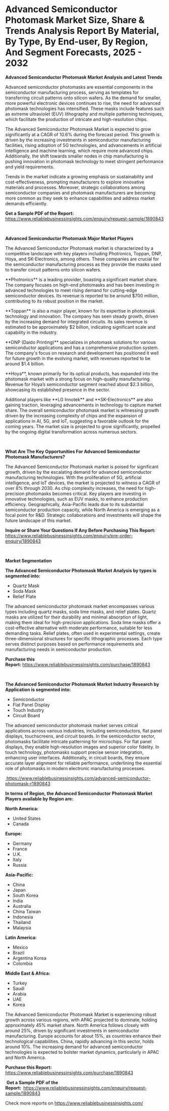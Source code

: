 <p><h1>Advanced Semiconductor Photomask Market Size, Share & Trends Analysis Report By Material, By Type, By End-user, By Region, And Segment Forecasts, 2025 - 2032</h1></p><p><strong>Advanced Semiconductor Photomask Market Analysis and Latest Trends</strong></p>
<p><p>Advanced semiconductor photomasks are essential components in the semiconductor manufacturing process, serving as templates for transferring circuit patterns onto silicon wafers. As the demand for smaller, more powerful electronic devices continues to rise, the need for advanced photomask technologies has intensified. These masks include features such as extreme ultraviolet (EUV) lithography and multiple patterning techniques, which facilitate the production of intricate and high-resolution chips.</p><p>The Advanced Semiconductor Photomask Market is expected to grow significantly at a CAGR of 10.6% during the forecast period. This growth is driven by the increasing investments in semiconductor manufacturing facilities, rising adoption of 5G technologies, and advancements in artificial intelligence and machine learning, which require more advanced chips. Additionally, the shift towards smaller nodes in chip manufacturing is pushing innovation in photomask technology to meet stringent performance and yield requirements. </p><p>Trends in the market indicate a growing emphasis on sustainability and cost-effectiveness, prompting manufacturers to explore innovative materials and processes. Moreover, strategic collaborations among semiconductor companies and photomask manufacturers are becoming more common as they seek to enhance capabilities and address market demands efficiently.</p></p>
<p><strong>Get a Sample PDF of the Report:&nbsp;</strong> <a href="https://www.reliablebusinessinsights.com/enquiry/request-sample/1890843?utm_campaign=2379&utm_medium=2&utm_source=Github&utm_content=ia&utm_term=13022025&utm_id=advanced-semiconductor-photomask">https://www.reliablebusinessinsights.com/enquiry/request-sample/1890843</a></p>
<p>&nbsp;</p>
<p><strong>Advanced Semiconductor Photomask Major Market Players</strong></p>
<p><p>The Advanced Semiconductor Photomask market is characterized by a competitive landscape with key players including Photronics, Toppan, DNP, Hoya, and SK-Electronics, among others. These companies are crucial for the semiconductor manufacturing process as they provide the masks used to transfer circuit patterns onto silicon wafers.</p><p>**Photronics** is a leading provider, boasting a significant market share. The company focuses on high-end photomasks and has been investing in advanced technologies to meet rising demand for cutting-edge semiconductor devices. Its revenue is reported to be around $700 million, contributing to its robust position in the market.</p><p>**Toppan** is also a major player, known for its expertise in photomask technology and innovation. The company has seen steady growth, driven by the increasing demand for integrated circuits. Its sales revenue is estimated to be approximately $2 billion, indicating significant scale and capability in the industry.</p><p>**DNP (Daido Printing)** specializes in photomask solutions for various semiconductor applications and has a comprehensive production system. The company's focus on research and development has positioned it well for future growth in the evolving market, with revenues reported to be around $1.4 billion.</p><p>**Hoya**, known primarily for its optical products, has expanded into the photomask market with a strong focus on high-quality manufacturing. Revenue for Hoya’s semiconductor segment reached about $2.3 billion, showcasing its established presence in the sector.</p><p>Additional players like **LG Innotek** and **SK-Electronics** are also gaining traction, leveraging advancements in technology to capture market share. The overall semiconductor photomask market is witnessing growth driven by the increasing complexity of chips and the expansion of applications in AI, 5G, and IoT, suggesting a favorable outlook for the coming years. The market size is projected to grow significantly, propelled by the ongoing digital transformation across numerous sectors.</p></p>
<p>&nbsp;</p>
<p><strong>What Are The Key Opportunities For Advanced Semiconductor Photomask Manufacturers?</strong></p>
<p><p>The Advanced Semiconductor Photomask market is poised for significant growth, driven by the escalating demand for advanced semiconductor manufacturing technologies. With the proliferation of 5G, artificial intelligence, and IoT devices, the market is projected to witness a CAGR of over 8% through 2030. As chip complexity increases, the need for high-precision photomasks becomes critical. Key players are investing in innovative technologies, such as EUV masks, to enhance production efficiency. Geographically, Asia-Pacific leads due to its substantial semiconductor production capacity, while North America is emerging as a focal point for R&D. Strategic collaborations and investments will shape the future landscape of this market.</p></p>
<p><strong>Inquire or Share Your Questions If Any Before Purchasing This Report:</strong> <a href="https://www.reliablebusinessinsights.com/enquiry/pre-order-enquiry/1890843?utm_campaign=2379&utm_medium=2&utm_source=Github&utm_content=ia&utm_term=13022025&utm_id=advanced-semiconductor-photomask">https://www.reliablebusinessinsights.com/enquiry/pre-order-enquiry/1890843</a></p>
<p>&nbsp;</p>
<p><strong>Market Segmentation</strong></p>
<p><strong>The Advanced Semiconductor Photomask Market Analysis by types is segmented into:</strong></p>
<p><ul><li>Quartz Mask</li><li>Soda Mask</li><li>Relief Plate</li></ul></p>
<p><p>The advanced semiconductor photomask market encompasses various types including quartz masks, soda lime masks, and relief plates. Quartz masks are utilized for their durability and minimal absorption of light, making them ideal for high-precision applications. Soda lime masks offer a cost-effective alternative with moderate performance, suitable for less demanding tasks. Relief plates, often used in experimental settings, create three-dimensional structures for specific lithographic processes. Each type serves distinct purposes based on performance requirements and manufacturing needs in semiconductor production.</p></p>
<p><strong>Purchase this Report:&nbsp;</strong><a href="https://www.reliablebusinessinsights.com/purchase/1890843?utm_campaign=2379&utm_medium=2&utm_source=Github&utm_content=ia&utm_term=13022025&utm_id=advanced-semiconductor-photomask">https://www.reliablebusinessinsights.com/purchase/1890843</a></p>
<p>&nbsp;</p>
<p><strong>The Advanced Semiconductor Photomask Market Industry Research by Application is segmented into:</strong></p>
<p><ul><li>Semiconductor</li><li>Flat Panel Display</li><li>Touch Industry</li><li>Circuit Board</li></ul></p>
<p><p>The advanced semiconductor photomask market serves critical applications across various industries, including semiconductors, flat panel displays, touchscreens, and circuit boards. In the semiconductor sector, photomasks facilitate intricate patterning for microchips. For flat panel displays, they enable high-resolution images and superior color fidelity. In touch technology, photomasks support precise sensor integration, enhancing user interfaces. Additionally, in circuit boards, they ensure accurate layer alignment for reliable performance, underlining the essential role of photomasks in modern electronic manufacturing processes.</p></p>
<p><a href="https://www.reliablebusinessinsights.com/advanced-semiconductor-photomask-r1890843?utm_campaign=2379&utm_medium=2&utm_source=Github&utm_content=ia&utm_term=13022025&utm_id=advanced-semiconductor-photomask">&nbsp;https://www.reliablebusinessinsights.com/advanced-semiconductor-photomask-r1890843</a></p>
<p><strong>In terms of Region, the Advanced Semiconductor Photomask Market Players available by Region are:</strong></p>
<p>
    <p> <strong> North America: </strong>
        <ul>
            <li>United States</li>
            <li>Canada</li>
        </ul>
        </p> 
    <p> <strong> Europe: </strong>
        <ul>
            <li>Germany</li>
            <li>France</li>
            <li>U.K.</li>
            <li>Italy</li>
            <li>Russia</li>
        </ul>
        </p> 
    <p> <strong> Asia-Pacific: </strong>
        <ul>
            <li>China</li>
            <li>Japan</li>
            <li>South Korea</li>
            <li>India</li>
            <li>Australia</li>
            <li>China Taiwan</li>
            <li>Indonesia</li>
            <li>Thailand</li>
            <li>Malaysia</li>
        </ul>
        </p> 
    <p> <strong> Latin America: </strong>
        <ul>
            <li>Mexico</li>
            <li>Brazil</li>
            <li>Argentina Korea</li>
            <li>Colombia</li>
        </ul>
        </p> 
    <p> <strong> Middle East & Africa: </strong>
        <ul>
            <li>Turkey</li>
            <li>Saudi</li>
            <li>Arabia</li>
            <li>UAE</li>
            <li>Korea</li>
        </ul>
    </p>
    </p>
<p><p>The Advanced Semiconductor Photomask Market is experiencing robust growth across various regions, with APAC projected to dominate, holding approximately 45% market share. North America follows closely with around 25%, driven by significant investments in semiconductor manufacturing. Europe accounts for about 15%, as countries enhance their technological capabilities. China, rapidly advancing in this sector, holds around 10%. The increasing demand for advanced semiconductor technologies is expected to bolster market dynamics, particularly in APAC and North America.</p></p>
<p><strong>Purchase this Report: </strong><a href="https://www.reliablebusinessinsights.com/purchase/1890843?utm_campaign=2379&utm_medium=2&utm_source=Github&utm_content=ia&utm_term=13022025&utm_id=advanced-semiconductor-photomask">https://www.reliablebusinessinsights.com/purchase/1890843</a></p>
<p>&nbsp;<strong>Get a Sample PDF of the Report:&nbsp;&nbsp;</strong><a href="https://www.reliablebusinessinsights.com/enquiry/request-sample/1890843?utm_campaign=2379&utm_medium=2&utm_source=Github&utm_content=ia&utm_term=13022025&utm_id=advanced-semiconductor-photomask">https://www.reliablebusinessinsights.com/enquiry/request-sample/1890843</a></p>
<p><strong></strong></p>
<p>Check more reports on <a href="https://www.reliablebusinessinsights.com/?utm_campaign=2379&utm_medium=2&utm_source=Github&utm_content=ia&utm_term=13022025&utm_id=advanced-semiconductor-photomask">https://www.reliablebusinessinsights.com/</a></p>